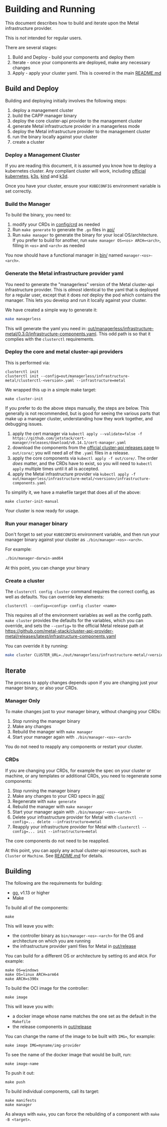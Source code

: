 # Building and Running

This document describes how to build and iterate upon the Metal infrastructure provider.

This is _not_ intended for regular users.

There are several stages:

1. Build and Deploy - build your components and deploy them
1. Iterate - once your components are deployed, make any necessary changes
1. Apply - apply your cluster yaml. This is covered in the main [README.md](../README.md)

## Build and Deploy

Building and deploying initially involves the following steps:

1. deploy a management cluster
1. build the CAPP manager binary
1. deploy the core cluster-api provider to the management cluster
1. generate Metal infrastructure provider in a managerless mode
1. deploy the Metal infrastructure provider to the management cluster
1. run the binary locally against your cluster
1. create a cluster

### Deploy a Management Cluster

If you are reading this document, it is assumed you know how
to deploy a kubernetes cluster. Any compliant cluster will work, including
[official kubernetes](https://kubernetes.io), [k3s](https://k3s.io), [kind](https://github.com/kubernetes-sigs/kind)
and [k3d](https://github.com/rancher/k3d).

Once you have your cluster, ensure your `KUBECONFIG` environment variable is set correctly.

### Build the Manager

To build the binary, you need to:

1. modify your CRDs in [config/crd](./config/crd) as needed
1. Run `make generate` to generate the `.go` files in [api/](./api)
1. Run `make manager` to generate the binary for your local OS/architecture. If you prefer to build for another, run `make manager OS=<os> ARCH=<arch>`, filling in `<os>` and `<arch>` as needed

You now should have a functional manager in [bin/](./bin/) named `manager-<os>-<arch>`.

### Generate the Metal infrastructure provider yaml

You need to generate the "managerless" version of the Metal cluster-api infrastructure provider.
This is _almost_ identical to the yaml that is deployed for a regular user, except that it does _not_
deploy the pod which contains the manager. This lets you develop and run it locally against your cluster.

We have created a simple way to generate it:

```sh
make managerless
```

This will generate the yaml you need in: [out/managerless/infrastructure-metal/0.3.0/infrastructure-components.yaml](./out/managerless/infrastructure-metal/0.3.0/infrastructure-components.yaml).
This odd path is so that it complies with the `clusterctl` requirements.

### Deploy the core and metal cluster-api providers

This is performed via:

```
clusterctl init
clusterctl init --config=out/managerless/infrastructure-metal/clusterctl-<version>.yaml --infrastructure=metal
```

We wrapped this up in a simple make target:

```
make cluster-init
```

If you prefer to do the above steps manually, the steps are below. This generally is not recommended, but is good for seeing the various parts that make up a manager cluster, understanding how they work together, and debugging issues.

1. apply the cert manager via `kubectl apply --validate=false -f https://github.com/jetstack/cert-manager/releases/download/v0.14.1/cert-manager.yaml`
2. download the components from the [official cluster-api releases page](https://github.com/kubernetes-sigs/cluster-api/releases) to `out/core/`; you will need all of the `.yaml` files in a release.
3. apply the core components via  `kubectl apply -f out/core/`. The order _does_ matter, and the CRDs have to exist, so you will need to
`kubectl apply` multiple times until it all is accepted.
3. apply the Metal infrastructure provider via `kubectl apply -f out/managerless/infrastructure-metal/<version>/infrastructure-components.yaml`

To simplify it, we have a makefile target that does all of the above:

```
make cluster-init-manual
```

Your cluster is now ready for usage.

### Run your manager binary

Don't forget to set your `KUBECONFIG` environment variable, and then
run your manager binary against your cluster as `./bin/manager-<os>-<arch>`.

For example:

```sh
./bin/manager-darwin-amd64
```

At this point, you can change your binary

### Create a cluster

The `clusterctl config cluster` command requires the correct config, as well as defaults.
You can override key elements:

```
clusterctl --config=<config> config cluster <name>
```

This requires all of the environment variables as well as the config path. `make cluster` provides the
defaults for the variables, which you can override, and sets the `--config=` to the official
Metal release path at https://github.com/metal-stack/cluster-api-provider-metal/releases/latest/infrastructure-components.yaml

You can override it by running:

```bash
make cluster CLUSTER_URL=./out/managerless/infrastructure-metal/<version>/clusterctl-<version>.yaml
```

## Iterate

The process to apply changes depends upon if you are changing just your manager binary, or also
your CRDs.

### Manager Only

To make changes just to your manager binary, without changing your CRDs:

1. Stop running the manager binary
1. Make any changes
1. Rebuild the manager with `make manager`
1. Start your manager again with `./bin/manager-<os>-<arch>`

You do not need to reapply any components or restart your cluster.

### CRDs

If you are changing your CRDs, for example the spec on your cluster or machine, or any templates or
additional CRDs, you need to regenerate some components:

1. Stop running the manager binary
1. Make any changes to your CRD specs in [api/](./api/)
1. Regenerate with `make generate`
1. Rebuild the manager with `make manager`
1. Start your manager again with `./bin/manager-<os>-<arch>`
1. Delete your infrastructure provider for Metal with `clusterctl --config=... delete --infrastructure=metal`
1. Reapply your infrastructure provider for Metal with `clusterctl --config=... init --infrastructure=metal`

The core components do not need to be reapplied.

At this point, you can apply any actual cluster-api resources, such as `Cluster` or `Machine`.
See [README.md](./README.md) for details.

## Building

The following are the requirements for building:

* [go](https://golang.org), v1.13 or higher
* Make

To build all of the components:

```
make
```

This will leave you with:

* the controller binary as `bin/manager-<os>-<arch>` for the OS and architecture on which you are running
* the infrastructure provider yaml files for Metal in [out/release](./out/release)

You can build for a different OS or architecture by setting `OS` and `ARCH`. For example:

```
make OS=windows
make OS=linux ARCH=arm64
make ARCH=s390x
```

To build the OCI image for the controller:

```
make image
```

This will leave you with:

* a docker image whose name matches the one set as the default in the `Makefile`
* the release components in [out/release](./out/release)

You can change the name of the image to be built with `IMG=`, for example:

```
make image IMG=myname/img-provider
```

To see the name of the docker image that would be built, run:

```
make image-name
```

To push it out:

```
make push
```

To build individual components, call its target:

```
make manifests
make manager
```

As always with `make`, you can force the rebuilding of a component with `make -B <target>`.

